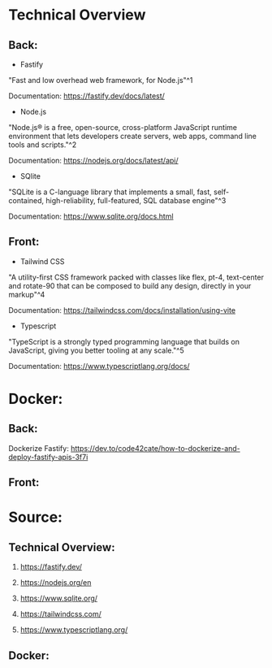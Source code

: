 # Technical Overview

## Back:

- Fastify

"Fast and low overhead web framework, for Node.js"^1

Documentation: https://fastify.dev/docs/latest/

- Node.js

"Node.js® is a free, open-source, cross-platform JavaScript runtime environment that lets developers create servers, web apps, command line tools and scripts."^2

Documentation: https://nodejs.org/docs/latest/api/

- SQlite

"SQLite is a C-language library that implements a small, fast, self-contained, high-reliability, full-featured, SQL database engine"^3

Documentation: https://www.sqlite.org/docs.html

## Front:

- Tailwind CSS

"A utility-first CSS framework packed with classes like flex, pt-4, text-center and rotate-90 that can be composed to build any design, directly in your markup"^4

Documentation: https://tailwindcss.com/docs/installation/using-vite

- Typescript

"TypeScript is a strongly typed programming language that builds on JavaScript, giving you better tooling at any scale."^5

Documentation: https://www.typescriptlang.org/docs/

# Docker:

## Back:

Dockerize Fastify: https://dev.to/code42cate/how-to-dockerize-and-deploy-fastify-apis-3f7i

## Front:

# Source:

## Technical Overview: 

1) https://fastify.dev/

2) https://nodejs.org/en

3) https://www.sqlite.org/

4) https://tailwindcss.com/

5) https://www.typescriptlang.org/


## Docker:


